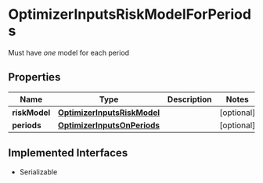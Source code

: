 

# OptimizerInputsRiskModelForPeriods

Must have *one* model for each period

## Properties

Name | Type | Description | Notes
------------ | ------------- | ------------- | -------------
**riskModel** | [**OptimizerInputsRiskModel**](OptimizerInputsRiskModel.md) |  |  [optional]
**periods** | [**OptimizerInputsOnPeriods**](OptimizerInputsOnPeriods.md) |  |  [optional]


## Implemented Interfaces

* Serializable


